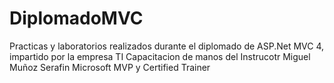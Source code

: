 DiplomadoMVC
============

Practicas y laboratorios realizados durante el diplomado de ASP.Net MVC 4, impartido por la empresa TI Capacitacion de manos del Instrucotr Miguel Muñoz Serafin Microsoft MVP y Certified Trainer
